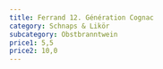 ```yaml
---
title: Ferrand 12. Génération Cognac
category: Schnaps & Likör
subcategory: Obstbranntwein
price1: 5,5
price2: 10,0
---
```

